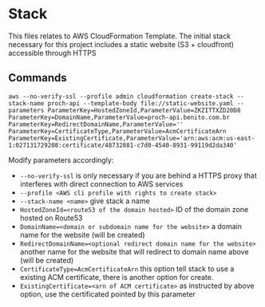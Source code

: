# Stack

This files relates to AWS CloudFormation Template.  The initial stack necessary for this project includes
a static website (S3 + cloudfront) accessible through HTTPS

## Commands

`aws --no-verify-ssl --profile admin cloudformation create-stack --stack-name proch-api --template-body file://static-website.yaml --parameters ParameterKey=HostedZoneId,ParameterValue=ZKZITTXZD20D8 ParameterKey=DomainName,ParameterValue=proch-api.benito.com.br ParameterKey=RedirectDomainName,ParameterValue='' ParameterKey=CertificateType,ParameterValue=AcmCertificateArn  ParameterKey=ExistingCertificate,ParameterValue='arn:aws:acm:us-east-1:027131729208:certificate/48732881-c7d0-4540-8931-99119d2da340'`

Modify parameters accordingly:

* `--no-verify-ssl` is only necessary if you are behind a HTTPS proxy that interferes with direct connection to AWS services
* `--profile <AWS cli profile with rights to create stack>`
* `--stack-name <name>` give stack a name
* `HostedZoneId=<route53 of the domain hosted>` ID of the domain zone hosted on Route53
* `DomainName=<domain or subdomain name for the website>` a domain name for the website (will be created)
* `RedirectDomainName=<optional redirect domain name for the website>` another name for the website that will redirect to domain name above (will be created)
* `CertificateType=AcmCertificateArn` this option tell stack to use a existing ACM certificate, there is another option for create.
* `ExistingCertificate=<arn of ACM certificate>` as instructed by above option, use the certificated pointed by this parameter


